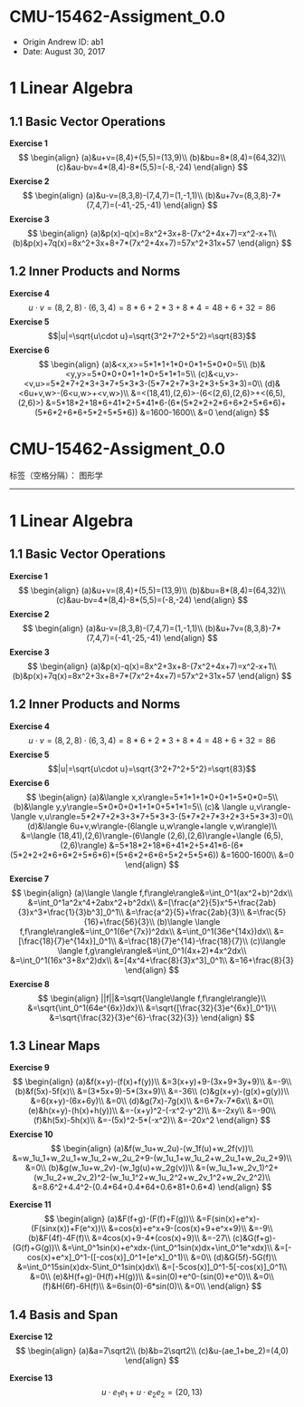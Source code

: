 # CMU-15462-Assigment_0.0
 - Origin Andrew ID: ab1
 - Date: August 30, 2017

# 1 Linear Algebra
## 1.1 Basic Vector Operations
**Exercise 1**
$$
\begin{align}
(a)&u+v=(8,4)+(5,5)=(13,9)\\
(b)&bu=8*(8,4)=(64,32)\\
(c)&au-bv=4*(8,4)-8*(5,5)=(-8,-24)
\end{align}
$$
**Exercise 2**
$$
\begin{align}
(a)&u-v=(8,3,8)-(7,4,7)=(1,-1,1)\\
(b)&u+7v=(8,3,8)-7*(7,4,7)=(-41,-25,-41)
\end{align}
$$
**Exercise 3**
$$
\begin{align}
(a)&p(x)-q(x)=8x^2+3x+8-(7x^2+4x+7)=x^2-x+1\\
(b)&p(x)+7q(x)=8x^2+3x+8+7*(7x^2+4x+7)=57x^2+31x+57
\end{align}
$$

## 1.2 Inner Products and Norms
**Exercise 4**
$$u\cdot v=(8,2,8)\cdot(6,3,4)=8*6+2*3+8*4=48+6+32=86$$
**Exercise 5**
$$|u|=\sqrt{u\cdot u}=\sqrt{3^2+7^2+5^2}=\sqrt{83}$$
**Exercise 6**
$$
\begin{align}
(a)&<x,x>=5*1*1+1*0+0*1+5*0*0=5\\
(b)&<y,y>=5*0*0+0*1+1*0+5*1*1=5\\
(c)&<u,v>-<v,u>=5*2*7+2*3+3*7+5*3*3-(5*7*2+7*3+2*3+5*3*3)=0\\
(d)&<6u+v,w>-(6<u,w>+<v,w>)\\
&=<(18,41),(2,6)>-(6<(2,6),(2,6)>+<(6,5),(2,6)>)
&=5*18*2+18*6+41*2+5*41*6-(6*(5*2*2+2*6+6*2+5*6*6)+(5*6*2+6*6+5*2+5*5*6))
&=1600-1600\\
&=0
\end{align}
$$
# CMU-15462-Assigment_0.0

标签（空格分隔）： 图形学

---

# 1 Linear Algebra
## 1.1 Basic Vector Operations
**Exercise 1**
$$
\begin{align}
(a)&u+v=(8,4)+(5,5)=(13,9)\\
(b)&bu=8*(8,4)=(64,32)\\
(c)&au-bv=4*(8,4)-8*(5,5)=(-8,-24)
\end{align}
$$
**Exercise 2**
$$
\begin{align}
(a)&u-v=(8,3,8)-(7,4,7)=(1,-1,1)\\
(b)&u+7v=(8,3,8)-7*(7,4,7)=(-41,-25,-41)
\end{align}
$$
**Exercise 3**
$$
\begin{align}
(a)&p(x)-q(x)=8x^2+3x+8-(7x^2+4x+7)=x^2-x+1\\
(b)&p(x)+7q(x)=8x^2+3x+8+7*(7x^2+4x+7)=57x^2+31x+57
\end{align}
$$

## 1.2 Inner Products and Norms
**Exercise 4**
$$u\cdot v=(8,2,8)\cdot(6,3,4)=8*6+2*3+8*4=48+6+32=86$$
**Exercise 5**
$$|u|=\sqrt{u\cdot u}=\sqrt{3^2+7^2+5^2}=\sqrt{83}$$
**Exercise 6**
$$
\begin{align}
(a)&\langle x,x\rangle=5*1*1+1*0+0*1+5*0*0=5\\
(b)&\langle y,y\rangle=5*0*0+0*1+1*0+5*1*1=5\\
(c)& \langle u,v\rangle- \langle v,u\rangle=5*2*7+2*3+3*7+5*3*3-(5*7*2+7*3+2*3+5*3*3)=0\\
(d)&\langle 6u+v,w\rangle-(6langle u,w\rangle+langle v,w\rangle)\\
&=\langle (18,41),(2,6)\rangle-(6\langle (2,6),(2,6)\rangle+\langle (6,5),(2,6)\rangle)
&=5*18*2+18*6+41*2+5*41*6-(6*(5*2*2+2*6+6*2+5*6*6)+(5*6*2+6*6+5*2+5*5*6))
&=1600-1600\\
&=0
\end{align}
$$
**Exercise 7**
$$
\begin{align}
(a)\langle \langle f,f\rangle\rangle&=\int_0^1(ax^2+b)^2dx\\
&=\int_0^1a^2x^4+2abx^2+b^2dx\\
&=[\frac{a^2}{5}x^5+\frac{2ab}{3}x^3+\frac{1}{3}b^3]_0^1\\
&=\frac{a^2}{5}+\frac{2ab}{3}\\
&=\frac{5}{16}+\frac{56}{3}\\
(b)\langle \langle f,f\rangle\rangle&=\int_0^1(6e^{7x})^2dx\\
&=\int_0^1(36e^{14x})dx\\
&=[\frac{18}{7}e^{14x}]_0^1\\
&=\frac{18}{7}e^{14}-\frac{18}{7}\\
(c)\langle \langle f,g\rangle\rangle&=\int_0^1(4x+2)*4x^2dx\\
&=\int_0^1(16x^3+8x^2)dx\\
&=[4x^4+\frac{8}{3}x^3]_0^1\\
&=16+\frac{8}{3}
\end{align}
$$
**Exercise 8**
$$
\begin{align}
||f||&=\sqrt{\langle\langle f,f\rangle\rangle}\\
&=\sqrt{\int_0^1(64e^{6x})dx}\\
&=\sqrt{[\frac{32}{3}e^{6x}]_0^1}\\
&=\sqrt{\frac{32}{3}e^{6}-\frac{32}{3}}
\end{align}
$$

## 1.3 Linear Maps
**Exercise 9**
$$
\begin{align}
(a)&f(x+y)-(f(x)+f(y))\\
&=3(x+y)+9-(3x+9+3y+9)\\
&=-9\\
(b)&f(5x)-5f(x)\\
&=(3*5x+9)-5*(3x+9)\\
&=-36\\
(c)&g(x+y)-(g(x)+g(y))\\
&=6(x+y)-(6x+6y)\\
&=0\\
(d)&g(7x)-7g(x)\\
&=6*7x-7*6x\\
&=0\\
(e)&h(x+y)-(h(x)+h(y))\\
&=-(x+y)^2-(-x^2-y^2)\\
&=-2xy\\
&=-90\\
(f)&h(5x)-5h(x)\\
&=-(5x)^2-5*(-x^2)\\
&=-20x^2
\end{align}
$$
**Exercise 10**
$$
\begin{align}
(a)&f(w_1u+w_2u)-(w_1f(u)+w_2f(v))\\
&=w_1u_1+w_2u_1+w_1u_2+w_2u_2+9-(w_1u_1+w_1u_2+w_2u_1+w_2u_2+9)\\
&=0\\
(b)&g(w_1u+w_2v)-(w_1g(u)+w_2g(v))\\
&=(w_1u_1+w_2v_1)^2+(w_1u_2+w_2v_2)^2-(w_1u_1^2+w_1u_2^2+w_2v_1^2+w_2v_2^2)\\
&=8.6^2+4.4^2-(0.4*64+0.4*64+0.6*81+0.6*4)
\end{align}
$$

**Exercise 11**
$$
\begin{align}
(a)&F(f+g)-(F(f)+F(g))\\
&=F(sin(x)+e^x)-(F(sinx(x))+F(e^x))\\
&=cos(x)+e^x+9-(cos(x)+9+e^x+9)\\
&=-9\\
(b)&F(4f)-4F(f)\\
&=4cos(x)+9-4*(cos(x)+9)\\
&=-27\\
(c)&G(f+g)-(G(f)+G(g))\\
&=\int_0^1sin(x)+e^xdx-(\int_0^1sin(x)dx+\int_0^1e^xdx)\\
&=[-cos(x)+e^x]_0^1-([-cos(x)]_0^1+[e^x]_0^1)\\
&=0\\
(d)&G(5f)-5G(f)\\
&=\int_0^15sin(x)dx-5\int_0^1sin(x)dx\\
&=[-5cos(x)]_0^1-5[-cos(x)]_0^1\\
&=0\\
(e)&H(f+g)-(H(f)+H(g))\\
&=sin(0)+e^0-(sin(0)+e^0)\\
&=0\\
(f)&H(6f)-6H(f)\\
&=6sin(0)-6*sin(0)\\
&=0\\
\end{align}
$$

## 1.4 Basis and Span
**Exercise 12**
$$
\begin{align}
(a)&a=7\sqrt2\\
(b)&b=2\sqrt2\\
(c)&u-(ae_1+be_2)=(4,0)
\end{align}
$$

**Exercise 13**
$$
u\cdot e_1e_1+u\cdot e_2e_2=(20,13)
$$
